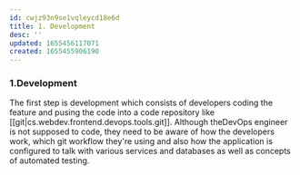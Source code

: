 ```yaml
---
id: cwjz93n9se1vqleycd18e6d
title: 1. Development
desc: ''
updated: 1655456117071
created: 1655455906190
---
```

### 1.Development

The first step is development which consists of developers coding the feature and pusing the code into a code repository like [[git|cs.webdev.frontend.devops.tools.git]]. Although theDevOps engineer is not supposed to code, they need to be aware of how the developers work, which git workflow they're using and also how the application is configured to talk with various services and databases as well as concepts of automated testing.
